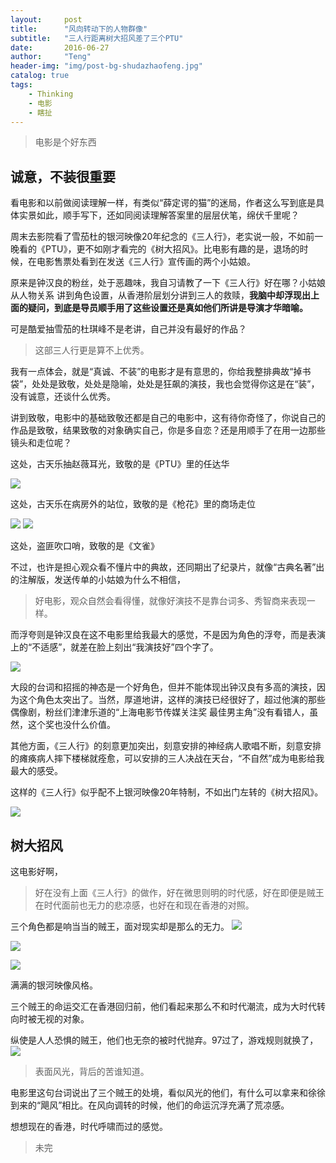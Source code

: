 ```yaml
---
layout:     post
title:      "风向转动下的人物群像"
subtitle:   "三人行距离树大招风差了三个PTU"
date:       2016-06-27
author:     "Teng"
header-img: "img/post-bg-shudazhaofeng.jpg"
catalog: true
tags:
    - Thinking
    - 电影
    - 瞎扯
---
```

> 电影是个好东西

## 诚意，不装很重要

看电影和以前做阅读理解一样，有类似“薛定谔的猫”的迷局，作者这么写到底是具体实景如此，顺手写下，还如同阅读理解答案里的层层伏笔，绵伏千里呢？

周末去影院看了雪茄杜的银河映像20年纪念的《三人行》，老实说一般，不如前一晚看的《PTU》，更不如刚才看完的《树大招风》。比电影有趣的是，退场的时候，在电影售票处看到在发送《三人行》宣传画的两个小姑娘。

原来是钟汉良的粉丝，处于恶趣味，我自习请教了一下《三人行》好在哪？小姑娘从人物关系
讲到角色设置，从香港阶层划分讲到三人的救赎，**我脑中却浮现出上面的疑问，到底是导员顺手用了这些设置还是真如他们所讲是导演才华暗喻。**

可是酷爱抽雪茄的杜琪峰不是老讲，自己并没有最好的作品？
> 这部三人行更是算不上优秀。

我有一点体会，就是“真诚、不装”的电影才是有意思的，你给我整排典故“掉书袋”，处处是致敬，处处是隐喻，处处是狂飙的演技，我也会觉得你这是在“装”，
没有诚意，还谈什么优秀。

讲到致敬，电影中的基础致敬还都是自己的电影中，这有待你奇怪了，你说自己的作品是致敬，结果致敬的对象确实自己，你是多自恋？还是用顺手了在用一边那些镜头和走位呢？

这处，古天乐抽赵薇耳光，致敬的是《PTU》里的任达华

![](http://7xtgob.com2.z0.glb.clouddn.com/shudazhaofenmaxresdefault.jpg)

这处，古天乐在病房外的站位，致敬的是《枪花》里的商场走位

![](http://7xtgob.com2.z0.glb.clouddn.com/shudazhaofen0.jpg)
![](http://7xtgob.com2.z0.glb.clouddn.com/shudazhaofen1463118850.jpg)

这处，盗匪吹口哨，致敬的是《文雀》

不过，也许是担心观众看不懂片中的典故，还同期出了纪录片，就像“古典名著”出的注解版，发送传单的小姑娘为什么不相信，
> 好电影，观众自然会看得懂，就像好演技不是靠台词多、秀智商来表现一样。

而浮夸则是钟汉良在这不电影里给我最大的感觉，不是因为角色的浮夸，而是表演上的“不适感”，就差在脸上刻出“我演技好”四个字了。

![](http://7xtgob.com2.z0.glb.clouddn.com/shudazhaofen0%20%281%29.jpg)

大段的台词和招摇的神态是一个好角色，但并不能体现出钟汉良有多高的演技，因为这个角色太突出了。当然，厚道地讲，这样的演技已经很好了，超过他演的那些偶像剧，粉丝们津津乐道的“上海电影节传媒关注奖 最佳男主角”没有看错人，虽然，这个奖也没什么价值。

其他方面，《三人行》的刻意更加突出，刻意安排的神经病人歌唱不断，刻意安排的瘫痪病人摔下楼梯就痊愈，可以安排的三人决战在天台，“不自然”成为电影给我最大的感受。

这样的《三人行》似乎配不上银河映像20年特制，不如出门左转的《树大招风》。

![](http://7xtgob.com2.z0.glb.clouddn.com/shudazhaofen%E5%BE%AE%E4%BF%A1%E6%88%AA%E5%9B%BE_20160628115922.png)

## 树大招风

这电影好啊，
> 好在没有上面《三人行》的做作，好在微思则明的时代感，好在即便是贼王在时代面前也无力的悲凉感，也好在和现在香港的对照。

三个角色都是响当当的贼王，面对现实却是那么的无力。
![](http://7xtgob.com2.z0.glb.clouddn.com/shudazhaofen0%20%283%29.jpg)

![](http://7xtgob.com2.z0.glb.clouddn.com/shudazhaofen0%20%284%29.jpg)

![](http://7xtgob.com2.z0.glb.clouddn.com/shudazhaofen%E5%BE%AE%E4%BF%A1%E6%88%AA%E5%9B%BE_20160628115957.png)

满满的银河映像风格。

三个贼王的命运交汇在香港回归前，他们看起来那么不和时代潮流，成为大时代转向时被无视的对象。

纵使是人人恐惧的贼王，他们也无奈的被时代抛弃。97过了，游戏规则就换了，
![](http://7xtgob.com2.z0.glb.clouddn.com/shudazhaofen%E5%BE%AE%E4%BF%A1%E6%88%AA%E5%9B%BE_20160628115910.png)

>表面风光，背后的苦谁知道。

电影里这句台词说出了三个贼王的处境，看似风光的他们，有什么可以拿来和徐徐到来的“飓风”相比。在风向调转的时候，他们的命运沉浮充满了荒凉感。

想想现在的香港，时代呼啸而过的感觉。

> 未完
